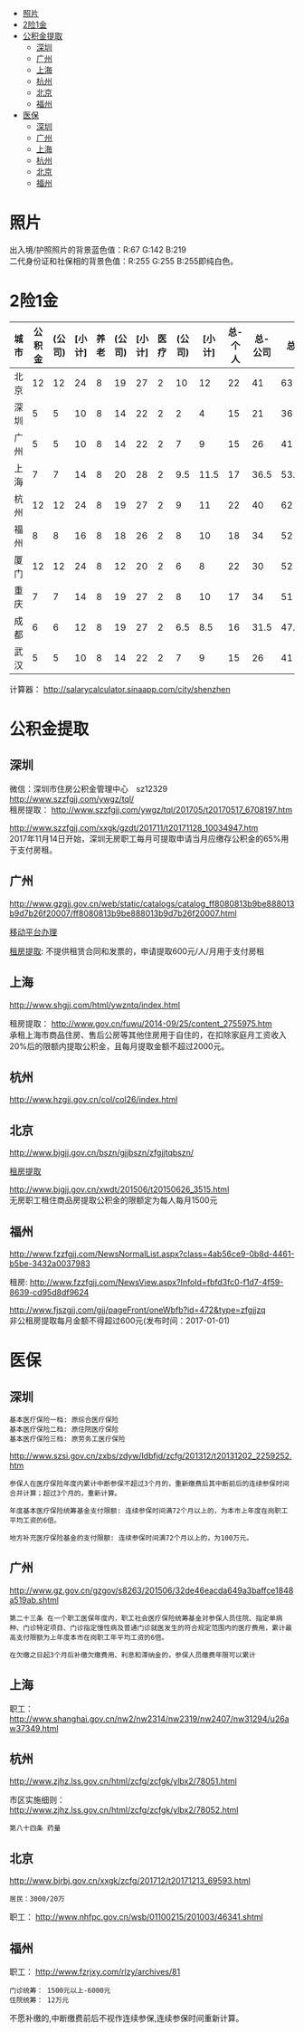 <!-- TOC -->

- [照片](#照片)
- [2险1金](#2险1金)
- [公积金提取](#公积金提取)
    - [深圳](#深圳)
    - [广州](#广州)
    - [上海](#上海)
    - [杭州](#杭州)
    - [北京](#北京)
    - [福州](#福州)
- [医保](#医保)
    - [深圳](#深圳-1)
    - [广州](#广州-1)
    - [上海](#上海-1)
    - [杭州](#杭州-1)
    - [北京](#北京-1)
    - [福州](#福州-1)

<!-- /TOC -->

# 照片
出入境/护照照片的背景蓝色值：R:67 G:142 B:219  
二代身份证和社保相的背景色值：R:255 G:255 B:255即纯白色。

# 2险1金
|城市|公积金|(公司)|[小计]|养老|(公司)|[小计]|医疗|(公司)|[小计]|总-个人|总-公司|总|
|---|---|---|---|---|---|---|---|---|---|---|---|---|
|北京|12|12|24|8|19|27|2|10|12|22|41|63|
|深圳|5|5|10|8|14|22|2|2|4|15|21|36|
|广州|5|5|10|8|14|22|2|7|9|15|26|41|
|上海|7|7|14|8|20|28|2|9.5|11.5|17|36.5|53.5|
|杭州|12|12|24|8|19|27|2|9|11|22|40|62|
|福州|8|8|16|8|18|26|2|8|10|18|34|52|
|厦门|12|12|24|8|12|20|2|6|8|22|30|52|
|重庆|7|7|14|8|19|27|2|8|10|17|34|51|
|成都|6|6|12|8|19|27|2|6.5|8.5|16|31.5|47.5|
|武汉|5|5|10|8|14|22|2|7|9|15|26|41|

计算器： http://salarycalculator.sinaapp.com/city/shenzhen

# 公积金提取
## 深圳
微信：深圳市住房公积金管理中心　sz12329  
http://www.szzfgjj.com/ywgz/tql/  
租房提取： http://www.szzfgjj.com/ywgz/tql/201705/t20170517_6708197.htm

http://www.szzfgjj.com/xxgk/gzdt/201711/t20171128_10034947.htm  
2017年11月14日开始，深圳无房职工每月可提取申请当月应缴存公积金的65%用于支付房租。

## 广州
http://www.gzgjj.gov.cn/web/static/catalogs/catalog_ff8080813b9be888013b9d7b26f20007/ff8080813b9be888013b9d7b26f20007.html

[移动平台办理](http://www.gzgjj.gov.cn/web/static/articles/catalog_2c94ec8a2c7c601b012c7ca21c8f0003/2016-07-26/article_2c903250546cf2360156264fb14a21ed/2c903250546cf2360156264fb14a21ed.html)

[租房提取](http://www.gzgjj.gov.cn/web/static/articles/catalog_ff8080813b9be888013b9d7b26f20007/2017-05-27/article_2c9032505c4788bb015c481a7d71002a/2c9032505c4788bb015c481a7d71002a.html): 不提供租赁合同和发票的，申请提取600元/人/月用于支付房租

## 上海
http://www.shgjj.com/html/ywzntq/index.html

租房提取： 
http://www.gov.cn/fuwu/2014-09/25/content_2755975.htm  
承租上海市商品住房、售后公房等其他住房用于自住的，在扣除家庭月工资收入20%后的限额内提取公积金，且每月提取金额不超过2000元。

## 杭州
http://www.hzgjj.gov.cn/col/col26/index.html

## 北京
http://www.bjgjj.gov.cn/bszn/gjjbszn/zfgjjtqbszn/

[租房提取](http://www.bjgjj.gov.cn/bszn/gjjbszn/zfgjjtqbszn/201708/t20170831_4596.html)

http://www.bjgjj.gov.cn/xwdt/201506/t20150626_3515.html  
无房职工租住商品房提取公积金的限额定为每人每月1500元

## 福州
http://www.fzzfgjj.com/NewsNormalList.aspx?class=4ab56ce9-0b8d-4461-b5be-3432a0037983  

租房: http://www.fzzfgjj.com/NewsView.aspx?InfoId=fbfd3fc0-f1d7-4f59-8639-cd95d8df9624

http://www.fjszgjj.com/gjj/pageFront/oneWbfb?id=472&type=zfgjjzq  
非公租房提取每月金额不得超过600元(发布时间：2017-01-01)

# 医保
## 深圳
    基本医疗保险一档: 原综合医疗保险
    基本医疗保险二档: 原住院医疗保险
    基本医疗保险三档: 原劳务工医疗保险

http://www.szsi.gov.cn/zxbs/zdyw/ldbfjd/zcfg/201312/t20131202_2259252.htm  

    参保人在医疗保险年度内累计中断参保不超过3个月的，重新缴费后其中断前后的连续参保时间合并计算；超过3个月的，重新计算。

    年度基本医疗保险统筹基金支付限额: 连续参保时间满72个月以上的，为本市上年度在岗职工平均工资的6倍。

    地方补充医疗保险基金的支付限额: 连续参保时间满72个月以上的，为100万元。

## 广州
http://www.gz.gov.cn/gzgov/s8263/201506/32de46eacda649a3baffce1848a519ab.shtml

    第二十三条 在一个职工医保年度内，职工社会医疗保险统筹基金对参保人员住院、指定单病种、门诊特定项目、门诊指定慢性病及普通门诊就医发生的符合规定范围内的医疗费用，累计最高支付限额为上年度本市在岗职工年平均工资的6倍。

    在欠缴之日起3个月后补缴欠缴费用、利息和滞纳金的，参保人员缴费年限可以累计

## 上海
职工： http://www.shanghai.gov.cn/nw2/nw2314/nw2319/nw2407/nw31294/u26aw37349.html

## 杭州
http://www.zjhz.lss.gov.cn/html/zcfg/zcfgk/ylbx2/78051.html

市区实施细则： http://www.zjhz.lss.gov.cn/html/zcfg/zcfgk/ylbx2/78052.html

    第八十四条 药量

## 北京
http://www.bjrbj.gov.cn/xxgk/zcfg/201712/t20171213_69593.html

    居民：3000/20万

职工：  http://www.nhfpc.gov.cn/wsb/01100215/201003/46341.shtml

## 福州
职工： http://www.fzrjxy.com/rlzy/archives/81  

    门诊统筹： 1500元以上-6000元
    住院统筹： 12万元

不愿补缴的,中断缴费前后不视作连续参保,连续参保时间重新计算。
